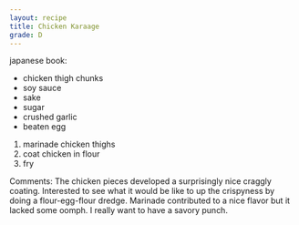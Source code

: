 ```yaml
---
layout: recipe
title: Chicken Karaage
grade: D
---
```

japanese book:
- chicken thigh chunks
- soy sauce
- sake
- sugar
- crushed garlic
- beaten egg
<!-- stub -->
1. marinade chicken thighs
2. coat chicken in flour
3. fry 
<!-- endstub -->
Comments:
The chicken pieces developed a surprisingly nice 
craggly coating. Interested to see what it would
be like to up the crispyness by doing a flour-egg-flour
dredge. Marinade contributed to a nice flavor but it
lacked some oomph. I really want to have a savory punch.
